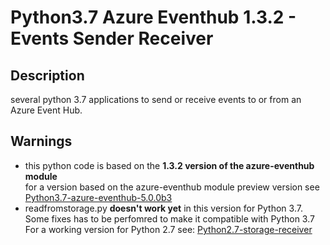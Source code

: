 # Python3.7 Azure Eventhub 1.3.2 - Events Sender Receiver
## Description
several python 3.7 applications to send or receive events to or from an Azure Event Hub.   
## Warnings
 - this python code is based on the **1.3.2 version of the azure-eventhub module**   
 for a version based on the azure-eventhub module preview version see <a href="https://github.com/MarcCharmois/Python3.7-azure-eventhub-5.0.0b3">Python3.7-azure-eventhub-5.0.0b3</a>
 - readfromstorage.py **doesn't work yet** in this version for Python 3.7. Some fixes has to be perfomred to make it compatible with Python 3.7   
For a working version for Python 2.7 see:   <a href="https://github.com/MarcCharmois/Python2.7-storage-receiver">Python2.7-storage-receiver</a>


